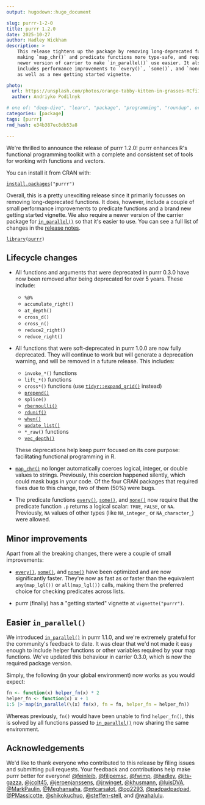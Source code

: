 ```yaml
---
output: hugodown::hugo_document

slug: purrr-1-2-0
title: purrr 1.2.0
date: 2025-10-27
author: Hadley Wickham
description: >
    This release tightens up the package by removing long-deprecated functions, 
    making `map_chr()` and predicate functions more type-safe, and requiring a
    newer version of carrier to make `in_parallel()` use easier. It also 
    includes performance improvements to `every()`, `some()`, and `none()`, 
    as well as a new getting started vignette.

photo:
  url: https://unsplash.com/photos/orange-tabby-kitten-in-grasses-RCfi7vgJjUY
  author: Andriyko Podilnyk

# one of: "deep-dive", "learn", "package", "programming", "roundup", or "other"
categories: [package] 
tags: [purrr]
rmd_hash: e34b387ec8db53a8

---
```


<!--
TODO:
* [x] Look over / edit the post's title in the yaml
* [x] Edit (or delete) the description; note this appears in the Twitter card
* [x] Pick category and tags (see existing with [`hugodown::tidy_show_meta()`](https://rdrr.io/pkg/hugodown/man/use_tidy_post.html))
* [x] Find photo & update yaml metadata
* [x] Create `thumbnail-sq.jpg`; height and width should be equal
* [x] Create `thumbnail-wd.jpg`; width should be >5x height
* [x] [`hugodown::use_tidy_thumbnails()`](https://rdrr.io/pkg/hugodown/man/use_tidy_post.html)
* [x] Add intro sentence, e.g. the standard tagline for the package
* [ ] [`usethis::use_tidy_thanks()`](https://usethis.r-lib.org/reference/use_tidy_thanks.html)
-->

We're thrilled to announce the release of purrr 1.2.0! purrr enhances R's functional programming toolkit with a complete and consistent set of tools for working with functions and vectors.

You can install it from CRAN with:

<div class="highlight">

<pre class='chroma'><code class='language-r' data-lang='r'><span><span class='nf'><a href='https://rdrr.io/r/utils/install.packages.html'>install.packages</a></span><span class='o'>(</span><span class='s'>"purrr"</span><span class='o'>)</span></span></code></pre>

</div>

Overall, this is a pretty unexciting release since it primarily focusses on removing long-deprecated functions. It does, however, include a couple of small performance improvements to predicate functions and a brand new getting started vignette. We also require a newer version of the carrier package for [`in_parallel()`](https://purrr.tidyverse.org/reference/in_parallel.html) so that it's easier to use. You can see a full list of changes in the [release notes](https://github.com/tidyverse/purrr/releases/tag/v1.2.0).

<div class="highlight">

<pre class='chroma'><code class='language-r' data-lang='r'><span><span class='kr'><a href='https://rdrr.io/r/base/library.html'>library</a></span><span class='o'>(</span><span class='nv'><a href='https://purrr.tidyverse.org/'>purrr</a></span><span class='o'>)</span></span></code></pre>

</div>

## Lifecycle changes

- All functions and arguments that were deprecated in purrr 0.3.0 have now been removed after being deprecated for over 5 years. These include:

  - `%@%`
  - `accumulate_right()`
  - `at_depth()`
  - `cross_d()`
  - `cross_n()`
  - `reduce2_right()`
  - `reduce_right()`

- All functions that were soft-deprecated in purrr 1.0.0 are now fully deprecated. They will continue to work but will generate a deprecation warning, and will be removed in a future release. This includes:

  - `invoke_*()` functions
  - `lift_*()` functions  
  - `cross*()` functions (use [`tidyr::expand_grid()`](https://tidyr.tidyverse.org/reference/expand_grid.html) instead)
  - [`prepend()`](https://purrr.tidyverse.org/reference/prepend.html)
  - `splice()`
  - [`rbernoulli()`](https://purrr.tidyverse.org/reference/rbernoulli.html)
  - [`rdunif()`](https://purrr.tidyverse.org/reference/rdunif.html)
  - [`when()`](https://purrr.tidyverse.org/reference/when.html)
  - [`update_list()`](https://purrr.tidyverse.org/reference/update_list.html)
  - `*_raw()` functions
  - [`vec_depth()`](https://purrr.tidyverse.org/reference/pluck_depth.html)

  These deprecations help keep purrr focused on its core purpose: facilitating functional programming in R.

- [`map_chr()`](https://purrr.tidyverse.org/reference/map.html) no longer automatically coerces logical, integer, or double values to strings. Previously, this coercion happened silently, which could mask bugs in your code. Of the four CRAN packages that required fixes due to this change, two of them (50%) were bugs.

- The predicate functions [`every()`](https://purrr.tidyverse.org/reference/every.html), [`some()`](https://purrr.tidyverse.org/reference/every.html), and [`none()`](https://purrr.tidyverse.org/reference/every.html) now require that the predicate function `.p` returns a logical scalar: `TRUE`, `FALSE`, or `NA`. Previously, `NA` values of other types (like `NA_integer_` or `NA_character_`) were allowed.

## Minor improvements

Apart from all the breaking changes, there were a couple of small improvements:

- [`every()`](https://purrr.tidyverse.org/reference/every.html), [`some()`](https://purrr.tidyverse.org/reference/every.html), and [`none()`](https://purrr.tidyverse.org/reference/every.html) have been optimized and are now significantly faster. They're now as fast as or faster than the equivalent `any(map_lgl())` or `all(map_lgl())` calls, making them the preferred choice for checking predicates across lists.

- purrr (finally) has a "getting started" vignette at `vignette("purrr")`.

## Easier `in_parallel()`

We introduced [`in_parallel()`](https://purrr.tidyverse.org/reference/in_parallel.html) in purrr 1.1.0, and we're extremely grateful for the community's feedback to date. It was clear that we'd not made it easy enough to include helper functions or other variables required by your map functions. We've updated this behaviour in carrier 0.3.0, which is now the required package version.

Simply, the following (in your global environment) now works as you would expect:

``` r
fn <- function(x) helper_fn(x) * 2
helper_fn <- function(x) x + 1
1:5 |> map(in_parallel(\(x) fn(x), fn = fn, helper_fn = helper_fn))
```

Whereas previously, `fn()` would have been unable to find `helper_fn()`, this is solved by all functions passed to [`in_parallel()`](https://purrr.tidyverse.org/reference/in_parallel.html) now sharing the same environment.

## Acknowledgements

We'd like to thank everyone who contributed to this release by filing issues and submitting pull requests. Your feedback and contributions help make purrr better for everyone! [@feinleib](https://github.com/feinleib), [@filipemsc](https://github.com/filipemsc), [@fwimp](https://github.com/fwimp), [@hadley](https://github.com/hadley), [@its-gazza](https://github.com/its-gazza), [@jcolt45](https://github.com/jcolt45), [@jeroenjanssens](https://github.com/jeroenjanssens), [@jrwinget](https://github.com/jrwinget), [@khusmann](https://github.com/khusmann), [@luisDVA](https://github.com/luisDVA), [@MarkPaulin](https://github.com/MarkPaulin), [@Meghansaha](https://github.com/Meghansaha), [@mtcarsalot](https://github.com/mtcarsalot), [@og2293](https://github.com/og2293), [@padpadpadpad](https://github.com/padpadpadpad), [@PMassicotte](https://github.com/PMassicotte), [@shikokuchuo](https://github.com/shikokuchuo), [@steffen-stell](https://github.com/steffen-stell), and [@wahalulu](https://github.com/wahalulu).

